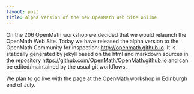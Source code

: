 ```yaml
---
layout: post
title: Alpha Version of the new OpenMath Web Site online
---
```

On the 206 OpenMath workshop we decided that we would relaunch the
OpenMath Web Site. Today we have released the alpha version to the OpenMath Community for inspection: http://openmath.github.io. It is
statically generated by jekyll based on the html and markdown sources in
the repository https://github.com/OpenMath/OpenMath.github.io and can be
edited/maintained by the usual git workflows.

We plan to go live with the page at the OpenMath workshop in Edinburgh
end of July.	
